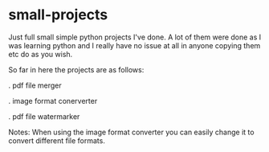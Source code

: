 # small-projects
Just full small simple python projects I've done. A lot of them were done as I was learning python and I really have no issue at all in anyone copying them etc do as you wish.

So far in here the projects are as follows:

. pdf file merger

. image format conerverter

. pdf file watermarker

Notes:
  When using the image format converter you can easily change it to convert different file formats.
